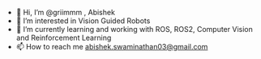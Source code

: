 - 👋 Hi, I’m @griimmm , Abishek
- 👀 I’m interested in Vision Guided Robots
- 🌱 I’m currently learning and working with ROS, ROS2, Computer Vision and Reinforcement Learning
- 📫 How to reach me abishek.swaminathan03@gmail.com

<!---
griimmm/griimmm is a ✨ special ✨ repository because its `README.md` (this file) appears on your GitHub profile.
You can click the Preview link to take a look at your changes.
--->
